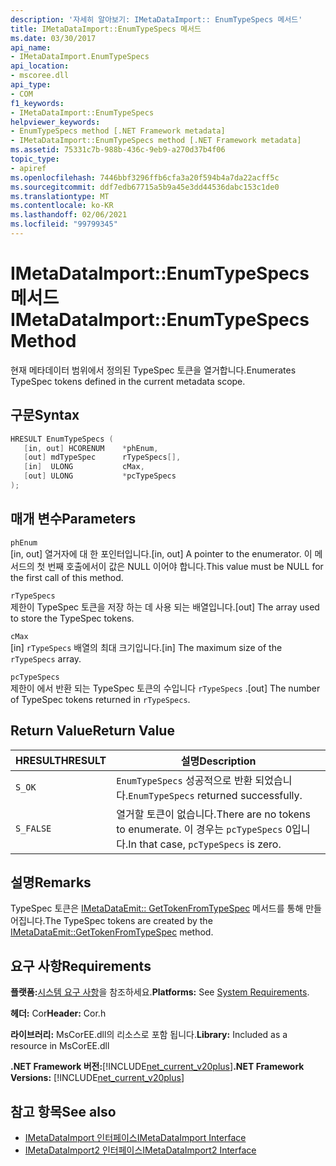 ```yaml
---
description: '자세히 알아보기: IMetaDataImport:: EnumTypeSpecs 메서드'
title: IMetaDataImport::EnumTypeSpecs 메서드
ms.date: 03/30/2017
api_name:
- IMetaDataImport.EnumTypeSpecs
api_location:
- mscoree.dll
api_type:
- COM
f1_keywords:
- IMetaDataImport::EnumTypeSpecs
helpviewer_keywords:
- EnumTypeSpecs method [.NET Framework metadata]
- IMetaDataImport::EnumTypeSpecs method [.NET Framework metadata]
ms.assetid: 75331c7b-988b-436c-9eb9-a270d37b4f06
topic_type:
- apiref
ms.openlocfilehash: 7446bbf3296ffb6cfa3a20f594b4a7da22acff5c
ms.sourcegitcommit: ddf7edb67715a5b9a45e3dd44536dabc153c1de0
ms.translationtype: MT
ms.contentlocale: ko-KR
ms.lasthandoff: 02/06/2021
ms.locfileid: "99799345"
---
```

# <a name="imetadataimportenumtypespecs-method"></a><span data-ttu-id="3c368-103">IMetaDataImport::EnumTypeSpecs 메서드</span><span class="sxs-lookup"><span data-stu-id="3c368-103">IMetaDataImport::EnumTypeSpecs Method</span></span>

<span data-ttu-id="3c368-104">현재 메타데이터 범위에서 정의된 TypeSpec 토큰을 열거합니다.</span><span class="sxs-lookup"><span data-stu-id="3c368-104">Enumerates TypeSpec tokens defined in the current metadata scope.</span></span>  
  
## <a name="syntax"></a><span data-ttu-id="3c368-105">구문</span><span class="sxs-lookup"><span data-stu-id="3c368-105">Syntax</span></span>  
  
```cpp  
HRESULT EnumTypeSpecs (  
   [in, out] HCORENUM    *phEnum,  
   [out] mdTypeSpec      rTypeSpecs[],  
   [in]  ULONG           cMax,  
   [out] ULONG           *pcTypeSpecs  
);  
```  
  
## <a name="parameters"></a><span data-ttu-id="3c368-106">매개 변수</span><span class="sxs-lookup"><span data-stu-id="3c368-106">Parameters</span></span>  

 `phEnum`  
 <span data-ttu-id="3c368-107">[in, out] 열거자에 대 한 포인터입니다.</span><span class="sxs-lookup"><span data-stu-id="3c368-107">[in, out] A pointer to the enumerator.</span></span> <span data-ttu-id="3c368-108">이 메서드의 첫 번째 호출에서이 값은 NULL 이어야 합니다.</span><span class="sxs-lookup"><span data-stu-id="3c368-108">This value must be NULL for the first call of this method.</span></span>  
  
 `rTypeSpecs`  
 <span data-ttu-id="3c368-109">제한이 TypeSpec 토큰을 저장 하는 데 사용 되는 배열입니다.</span><span class="sxs-lookup"><span data-stu-id="3c368-109">[out] The array used to store the TypeSpec tokens.</span></span>  
  
 `cMax`  
 <span data-ttu-id="3c368-110">[in] `rTypeSpecs` 배열의 최대 크기입니다.</span><span class="sxs-lookup"><span data-stu-id="3c368-110">[in] The maximum size of the `rTypeSpecs` array.</span></span>  
  
 `pcTypeSpecs`  
 <span data-ttu-id="3c368-111">제한이 에서 반환 되는 TypeSpec 토큰의 수입니다 `rTypeSpecs` .</span><span class="sxs-lookup"><span data-stu-id="3c368-111">[out] The number of TypeSpec tokens returned in `rTypeSpecs`.</span></span>  
  
## <a name="return-value"></a><span data-ttu-id="3c368-112">Return Value</span><span class="sxs-lookup"><span data-stu-id="3c368-112">Return Value</span></span>  
  
|<span data-ttu-id="3c368-113">HRESULT</span><span class="sxs-lookup"><span data-stu-id="3c368-113">HRESULT</span></span>|<span data-ttu-id="3c368-114">설명</span><span class="sxs-lookup"><span data-stu-id="3c368-114">Description</span></span>|  
|-------------|-----------------|  
|`S_OK`|<span data-ttu-id="3c368-115">`EnumTypeSpecs` 성공적으로 반환 되었습니다.</span><span class="sxs-lookup"><span data-stu-id="3c368-115">`EnumTypeSpecs` returned successfully.</span></span>|  
|`S_FALSE`|<span data-ttu-id="3c368-116">열거할 토큰이 없습니다.</span><span class="sxs-lookup"><span data-stu-id="3c368-116">There are no tokens to enumerate.</span></span> <span data-ttu-id="3c368-117">이 경우는 `pcTypeSpecs` 0입니다.</span><span class="sxs-lookup"><span data-stu-id="3c368-117">In that case, `pcTypeSpecs` is zero.</span></span>|  
  
## <a name="remarks"></a><span data-ttu-id="3c368-118">설명</span><span class="sxs-lookup"><span data-stu-id="3c368-118">Remarks</span></span>  

 <span data-ttu-id="3c368-119">TypeSpec 토큰은 [IMetaDataEmit:: GetTokenFromTypeSpec](imetadataemit-gettokenfromtypespec-method.md) 메서드를 통해 만들어집니다.</span><span class="sxs-lookup"><span data-stu-id="3c368-119">The TypeSpec tokens are created by the [IMetaDataEmit::GetTokenFromTypeSpec](imetadataemit-gettokenfromtypespec-method.md) method.</span></span>  
  
## <a name="requirements"></a><span data-ttu-id="3c368-120">요구 사항</span><span class="sxs-lookup"><span data-stu-id="3c368-120">Requirements</span></span>  

 <span data-ttu-id="3c368-121">**플랫폼:**[시스템 요구 사항](../../get-started/system-requirements.md)을 참조하세요.</span><span class="sxs-lookup"><span data-stu-id="3c368-121">**Platforms:** See [System Requirements](../../get-started/system-requirements.md).</span></span>  
  
 <span data-ttu-id="3c368-122">**헤더:** Cor</span><span class="sxs-lookup"><span data-stu-id="3c368-122">**Header:** Cor.h</span></span>  
  
 <span data-ttu-id="3c368-123">**라이브러리:** MsCorEE.dll의 리소스로 포함 됩니다.</span><span class="sxs-lookup"><span data-stu-id="3c368-123">**Library:** Included as a resource in MsCorEE.dll</span></span>  
  
 <span data-ttu-id="3c368-124">**.NET Framework 버전:**[!INCLUDE[net_current_v20plus](../../../../includes/net-current-v20plus-md.md)]</span><span class="sxs-lookup"><span data-stu-id="3c368-124">**.NET Framework Versions:** [!INCLUDE[net_current_v20plus](../../../../includes/net-current-v20plus-md.md)]</span></span>  
  
## <a name="see-also"></a><span data-ttu-id="3c368-125">참고 항목</span><span class="sxs-lookup"><span data-stu-id="3c368-125">See also</span></span>

- [<span data-ttu-id="3c368-126">IMetaDataImport 인터페이스</span><span class="sxs-lookup"><span data-stu-id="3c368-126">IMetaDataImport Interface</span></span>](imetadataimport-interface.md)
- [<span data-ttu-id="3c368-127">IMetaDataImport2 인터페이스</span><span class="sxs-lookup"><span data-stu-id="3c368-127">IMetaDataImport2 Interface</span></span>](imetadataimport2-interface.md)
